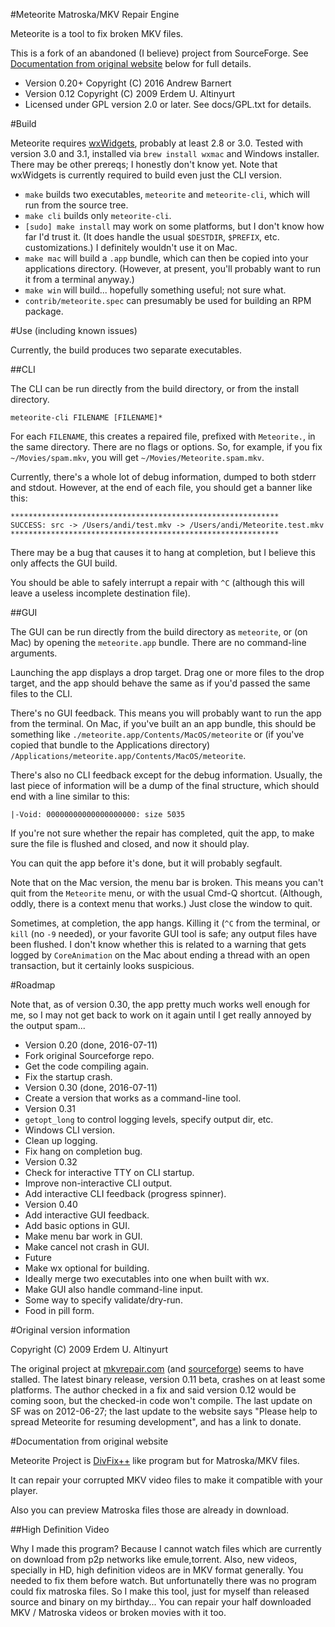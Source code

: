 #Meteorite Matroska/MKV Repair Engine

Meteorite is a tool to fix broken MKV files.

This is a fork of an abandoned (I believe) project from SourceForge.
See [Documentation from original website](#documentation-from-original-website)
below for full details.

* Version 0.20+ Copyright (C) 2016 Andrew Barnert
* Version 0.12 Copyright (C) 2009 Erdem U. Altinyurt
* Licensed under GPL version 2.0 or later. See docs/GPL.txt for details.

#Build

Meteorite requires [wxWidgets][wx], probably at least 2.8 or 3.0.
Tested with version 3.0 and 3.1, installed via `brew install wxmac` 
and Windows installer. There may be other prereqs; I honestly don't 
know yet. Note that wxWidgets is currently required to build even
just the CLI version.

  [wx]: https://www.wxwidgets.org/

* `make` builds two executables, `meteorite` and
  `meteorite-cli`, which will run from the source tree.
* `make cli` builds only `meteorite-cli`.
* `[sudo] make install` may work on some platforms, but I don't
  know how far I'd trust it. (It does handle the usual `$DESTDIR`, 
  `$PREFIX`, etc. customizations.) I definitely wouldn't use it on Mac.
* `make mac` will build a `.app` bundle, which can then be copied
  into your applications directory. (However, at present, you'll
  probably want to run it from a terminal anyway.)
* `make win` will build... hopefully something useful; not sure what.
* `contrib/meteorite.spec` can presumably be used for building an
RPM package.

#Use (including known issues)

Currently, the build produces two separate executables.

##CLI

The CLI can be run directly from the build directory, or from the
install directory.

    meteorite-cli FILENAME [FILENAME]*

For each `FILENAME`, this creates a repaired file, prefixed with
`Meteorite.`, in the same directory. There are no flags or options.
So, for example, if you fix `~/Movies/spam.mkv`, you will get
`~/Movies/Meteorite.spam.mkv`.

Currently, there's a whole lot of debug information, dumped to both
stderr and stdout. However, at the end of each file, you should get a
banner like this:

    ************************************************************
    SUCCESS: src -> /Users/andi/test.mkv -> /Users/andi/Meteorite.test.mkv
    ************************************************************

There may be a bug that causes it to hang at completion, but I believe
this only affects the GUI build.

You should be able to safely interrupt a repair with `^C` (although
this will leave a useless incomplete destination file).

##GUI

The GUI can be run directly from the build directory as `meteorite`,
or (on Mac) by opening the `meteorite.app` bundle. There are no
command-line arguments.

Launching the app displays a drop target. Drag one or more files to
the drop target, and the app should behave the same as if you'd passed
the same files to the CLI.

There's no GUI feedback. This means you will probably want to run the
app from the terminal. On Mac, if you've built an an app bundle, this
should be something like `./meteorite.app/Contents/MacOS/meteorite` or
(if you've copied that bundle to the Applications directory)
`/Applications/meteorite.app/Contents/MacOS/meteorite`.

There's also no CLI feedback except for the debug
information. Usually, the last piece of information will be a dump of
the final structure, which should end with a line similar to this:

    |-Void: 00000000000000000000: size 5035

If you're not sure whether the repair has completed, quit the app, to
make sure the file is flushed and closed, and now it should play.

You can quit the app before it's done, but it will probably segfault.

Note that on the Mac version, the menu bar is broken. This means you
can't quit from the `Meteorite` menu, or with the usual Cmd-Q
shortcut. (Although, oddly, there is a context menu that works.) Just
close the window to quit.

Sometimes, at completion, the app hangs. Killing it (`^C` from the
terminal, or `kill` (no `-9` needed), or your favorite GUI tool is
safe; any output files have been flushed. I don't know whether this is
related to a warning that gets logged by `CoreAnimation` on the Mac
about ending a thread with an open transaction, but it certainly looks
suspicious.

#Roadmap

Note that, as of version 0.30, the app pretty much works well enough
for me, so I may not get back to work on it again until I get really
annoyed by the output spam...

* Version 0.20 (done, 2016-07-11)
 * Fork original Sourceforge repo.
 * Get the code compiling again.
 * Fix the startup crash.
* Version 0.30 (done, 2016-07-11)
 * Create a version that works as a command-line tool.
* Version 0.31
 * `getopt_long` to control logging levels, specify output dir, etc.
 * Windows CLI version.
 * Clean up logging.
 * Fix hang on completion bug.
* Version 0.32
 * Check for interactive TTY on CLI startup.
 * Improve non-interactive CLI output.
 * Add interactive CLI feedback (progress spinner).
* Version 0.40
 * Add interactive GUI feedback.
 * Add basic options in GUI.
 * Make menu bar work in GUI.
 * Make cancel not crash in GUI.
* Future
 * Make wx optional for building.
 * Ideally merge two executables into one when built with wx.
 * Make GUI also handle command-line input.
 * Some way to specify validate/dry-run.
 * Food in pill form.

#Original version information

Copyright (C) 2009  Erdem U. Altinyurt

The original project at [mkvrepair.com][mkvrepair] (and [sourceforge][sf])
seems to have stalled. The latest binary release, version 0.11 beta, crashes
on at least some platforms. The author checked in a fix and said version
0.12 would be coming soon, but the checked-in code won't compile. The last
update on SF was on 2012-06-27; the last update to the website says
"Please help to spread Meteorite for resuming development", and has a link
to donate.

  [mkvrepair]: http://www.mkvrepair.com/
  [sf]: https://sourceforge.net/p/meteorite

#Documentation from original website

Meteorite Project is [DivFix++][divfix] like program but for Matroska/MKV files.

It can repair your corrupted MKV video files to make it compatible with your player.

Also you can preview Matroska files those are already in download.

##High Definition Video

Why I made this program? Because I cannot watch files which are currently on download from p2p networks like emule,torrent.
Also, new videos, specially in HD, high definition videos are in MKV format generally.
You needed to fix them before watch. But unfortunatelly there was no program could fix matroska files.
So I make this tool, just for myself than released source and binary on my birthday...
You can repair your half downloaded MKV / Matroska videos or broken movies with it too.

  [divfix]: http://divfix.org/
